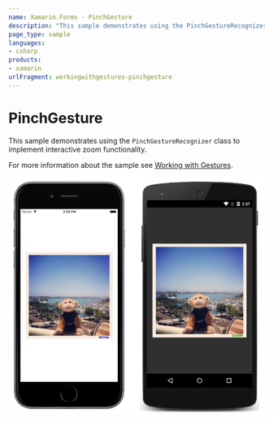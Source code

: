 ```yaml
---
name: Xamarin.Forms - PinchGesture
description: "This sample demonstrates using the PinchGestureRecognizer class to implement interactive zoom functionality."
page_type: sample
languages:
- csharp
products:
- xamarin
urlFragment: workingwithgestures-pinchgesture
---
```

# PinchGesture

This sample demonstrates using the `PinchGestureRecognizer` class to implement interactive zoom functionality.

For more information about the sample see [Working with Gestures](https://docs.microsoft.com/xamarin/xamarin-forms/app-fundamentals/gestures/pinch).

![PinchGesture application screenshot](Screenshots/01All.png "PinchGesture application screenshot")

